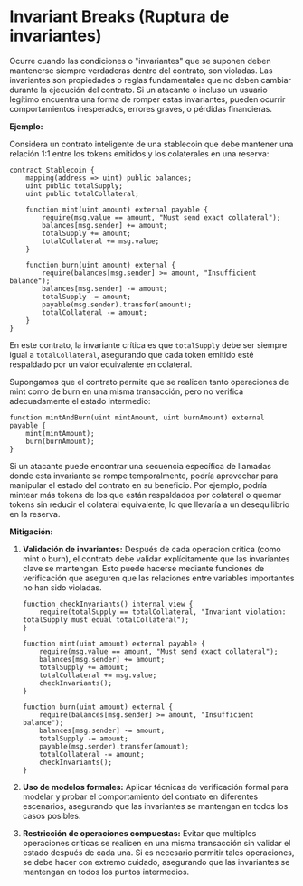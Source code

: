 # Invariant Breaks (Ruptura de invariantes)

Ocurre cuando las condiciones o "invariantes" que se suponen deben mantenerse siempre verdaderas dentro del contrato, son violadas. Las invariantes son propiedades o reglas fundamentales que no deben cambiar durante la ejecución del contrato. Si un atacante o incluso un usuario legítimo encuentra una forma de romper estas invariantes, pueden ocurrir comportamientos inesperados, errores graves, o pérdidas financieras.

**Ejemplo:**

Considera un contrato inteligente de una stablecoin que debe mantener una relación 1:1 entre los tokens emitidos y los colaterales en una reserva:

```solidity
contract Stablecoin {
    mapping(address => uint) public balances;
    uint public totalSupply;
    uint public totalCollateral;

    function mint(uint amount) external payable {
        require(msg.value == amount, "Must send exact collateral");
        balances[msg.sender] += amount;
        totalSupply += amount;
        totalCollateral += msg.value;
    }

    function burn(uint amount) external {
        require(balances[msg.sender] >= amount, "Insufficient balance");
        balances[msg.sender] -= amount;
        totalSupply -= amount;
        payable(msg.sender).transfer(amount);
        totalCollateral -= amount;
    }
}
```

En este contrato, la invariante crítica es que `totalSupply` debe ser siempre igual a `totalCollateral`, asegurando que cada token emitido esté respaldado por un valor equivalente en colateral.

Supongamos que el contrato permite que se realicen tanto operaciones de mint como de burn en una misma transacción, pero no verifica adecuadamente el estado intermedio:

```solidity
function mintAndBurn(uint mintAmount, uint burnAmount) external payable {
    mint(mintAmount);
    burn(burnAmount);
}
```

Si un atacante puede encontrar una secuencia específica de llamadas donde esta invariante se rompe temporalmente, podría aprovechar para manipular el estado del contrato en su beneficio. Por ejemplo, podría mintear más tokens de los que están respaldados por colateral o quemar tokens sin reducir el colateral equivalente, lo que llevaría a un desequilibrio en la reserva.

**Mitigación:**

1.  **Validación de invariantes:** Después de cada operación crítica (como mint o burn), el contrato debe validar explícitamente que las invariantes clave se mantengan. Esto puede hacerse mediante funciones de verificación que aseguren que las relaciones entre variables importantes no han sido violadas.

    ```solidity
    function checkInvariants() internal view {
        require(totalSupply == totalCollateral, "Invariant violation: totalSupply must equal totalCollateral");
    }

    function mint(uint amount) external payable {
        require(msg.value == amount, "Must send exact collateral");
        balances[msg.sender] += amount;
        totalSupply += amount;
        totalCollateral += msg.value;
        checkInvariants();
    }

    function burn(uint amount) external {
        require(balances[msg.sender] >= amount, "Insufficient balance");
        balances[msg.sender] -= amount;
        totalSupply -= amount;
        payable(msg.sender).transfer(amount);
        totalCollateral -= amount;
        checkInvariants();
    }
    ```
2. **Uso de modelos formales:** Aplicar técnicas de verificación formal para modelar y probar el comportamiento del contrato en diferentes escenarios, asegurando que las invariantes se mantengan en todos los casos posibles.
3. **Restricción de operaciones compuestas:** Evitar que múltiples operaciones críticas se realicen en una misma transacción sin validar el estado después de cada una. Si es necesario permitir tales operaciones, se debe hacer con extremo cuidado, asegurando que las invariantes se mantengan en todos los puntos intermedios.
